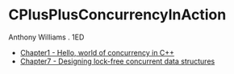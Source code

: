 # CPlusPlusConcurrencyInAction

Anthony Williams . 1ED

- [Chapter1 - Hello, world of concurrency in C++](chapter1_en.md)
- [Chapter7 - Designing lock-free concurrent data structures](chapter7_en.md)

